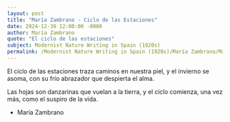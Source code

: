 ```yaml
---
layout: post
title: "María Zambrano - Ciclo de las Estaciones"
date: 2024-12-30 12:00:00 -0000
author: María Zambrano
quote: "El ciclo de las estaciones"
subject: Modernist Nature Writing in Spain (1920s)
permalink: /Modernist Nature Writing in Spain (1920s)/María Zambrano/María Zambrano - Ciclo de las Estaciones
---
```


El ciclo de las estaciones
traza caminos en nuestra piel,
y el invierno se asoma,
con su frío abrazador
que despierta el alma.

Las hojas son danzarinas
que vuelan a la tierra,
y el ciclo comienza,
una vez más,
como el suspiro de la vida.

- María Zambrano
